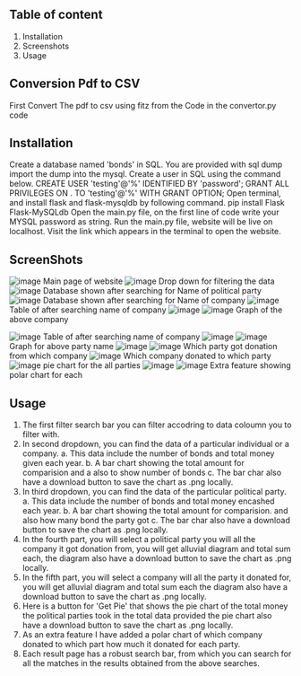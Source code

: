 ## Table of content
1) Installation
2) Screenshots
3) Usage

## Conversion Pdf to CSV
First Convert The pdf to csv using fitz from the Code in the convertor.py code

## Installation
Create a database named 'bonds' in SQL.
You are provided with sql dump import the dump into the mysql.
Create a user in SQL using the command below. CREATE USER 'testing'@'%' IDENTIFIED BY 'password'; GRANT ALL PRIVILEGES ON . TO 'testing'@'%' WITH GRANT OPTION;
Open terminal, and install flask and flask-mysqldb by following command. pip install Flask Flask-MySQLdb
Open the main.py file, on the first line of code write your MYSQL password as string.
Run the main.py file, website will be live on localhost.
Visit the link which appears in the terminal to open the website.


## ScreenShots

![image](https://github.com/RishankSoni/DCC/assets/143333903/0b7900a4-3331-4d60-ad4a-879e34ed692b)
Main page of website
![image](https://github.com/RishankSoni/DCC/assets/143333903/e2ba28e1-74dd-48af-8587-be31c01955de)
Drop down for filtering the data
![image](https://github.com/RishankSoni/DCC/assets/143333903/f102630c-4a70-4bda-be77-b0576e5d082e)
Database shown after searching for Name of political party
![image](https://github.com/RishankSoni/DCC/assets/143333903/dee42f61-92e3-468c-866d-1d0e7d9c2638)
Database shown after searching for Name of company
![image](https://github.com/RishankSoni/DCC/assets/143333903/5a22198e-7007-43d8-af20-cdcd11f8bd78)
Table of after searching name of company
![image](https://github.com/RishankSoni/DCC/assets/143333903/693ed964-e319-4846-9b1b-b35ae4037f7d)
![image](https://github.com/RishankSoni/DCC/assets/143333903/6e3c01b6-a8f1-4fa1-831b-c8fb0456526e)
Graph of the above company

![image](https://github.com/RishankSoni/DCC/assets/143333903/f72771ab-a6db-4d5d-9aa4-a344b5de6235)
Table of after searching name of company
![image](https://github.com/RishankSoni/DCC/assets/143333903/35fa2892-5405-4555-ab14-482183ed0b5f)
![image](https://github.com/RishankSoni/DCC/assets/143333903/13d2544f-cbdd-42da-9810-8f81afc2cdec)
Graph for above party name
![image](https://github.com/RishankSoni/DCC/assets/143333903/d14035ab-2549-467b-9a97-9acc271e7fa0)
![image](https://github.com/RishankSoni/DCC/assets/143333903/ff615b43-9830-4e3a-aa57-c63002275f6f)
Which party got donation from which company
![image](https://github.com/RishankSoni/DCC/assets/143333903/2bcec7c4-92a7-46bf-b168-141354b30885)
Which company donated to which party
![image](https://github.com/RishankSoni/DCC/assets/143333903/3599edac-77d8-4f16-ad10-253608219210)
pie chart for the all parties
![image](https://github.com/RishankSoni/DCC/assets/143333903/5c3edb7f-45c9-4d00-8e87-8b3426e2eab1)
![image](https://github.com/RishankSoni/DCC/assets/143333903/670469ce-1eb9-46b3-8b92-c2bd9e0be453)
Extra feature showing polar chart for each

## Usage
1) The first filter search bar you can filter accodring to data coloumn you to filter with.
2) In second dropdown, you can find the data of a particular individual or a company. a. This data include the number of bonds and total money given each year. b. A bar chart showing the total amount for comparision and a also to show number of bonds c. The bar char also have a download button to save the chart as .png locally.
3) In third dropdown, you can find the data of the particular political party. a. This data include the number of bonds and total money encashed each year. b. A bar chart showing the total amount for comparision. and also how many bond the party got c. The bar char also have a download button to save the chart as .png locally.
4) In the fourth part, you will select a political party you will all the company it got donation from, you will get alluvial diagram and total sum each, the diagram also have a download button to save the chart as .png locally.
5) In the fifth part, you will select a company will all the party it donated for, you will get alluvial diagram and total sum each the diagram also have a download button to save the chart as .png locally.
6) Here is a button for 'Get Pie' that shows the pie chart of the total money the political parties took in the total data provided the pie chart also have a download button to save the chart as .png locally.
7) As an extra feature I have added a polar chart of which company donated to which part how much it donated for each party.
8) Each result page has a robust search bar, from which you can search for all the matches in the results obtained from the above searches.





